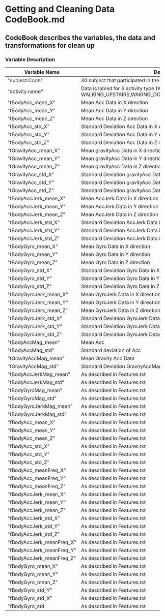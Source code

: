 Getting and Cleaning Data CodeBook.md
=====================================

CodeBook describes the variables, the data and transformations for clean up
---------------------------------------------------------------------------

### Variable Description 
Variable Name			    |		Description
----------------------------|--------------------------------------------------------------------------------------------------
"subject.Code"				|		30 subject that participated in the experiment 	
"activity.name"			|		Data is labled for 6 activity type (WALKING, WALKING_UPSTAIRS,WAKING_DOWNSTAIRS,SITTING,STANDING,LAYING)
"tBodyAcc_mean_X"			|		Mean Acc Data in X direction 
"tBodyAcc_mean_Y"			|		Mean Acc Data in Y direction 
"tBodyAcc_mean_Z" 			|		Mean Acc Data in Z direction 
"tBodyAcc_std_X"			|		Standard Deviation  Acc Data in X direction 
"tBodyAcc_std_Y"			|		Standard Deviation  Acc Data in Y direction 
"tBodyAcc_std_Z"		 	|		Standard Deviation  Acc Data in Z direction 
"tGravityAcc_mean_X"    	|		Mean gravityAcc Data in X direction  
"tGravityAcc_mean_Y"    	|		Mean gravityAcc Data in Y direction 
"tGravityAcc_mean_Z"    	|		Mean gravityAcc Data in Z direction 
"tGravityAcc_std_X"     	|	    Standard Deviation  gravityAcc Data in X direction 
"tGravityAcc_std_Y"     	|		Standard Deviation  gravityAcc Data in Y direction 
"tGravityAcc_std_Z"     	|		Standard Deviation  gravityAcc Data in Z direction 
"tBodyAccJerk_mean_X"		|		Mean AccJerk Data in X direction 
"tBodyAccJerk_mean_Y"   	|		Mean AccJerk Data in Y direction 
"tBodyAccJerk_mean_Z"   	|		Mean AccJerk Data in Z direction 
"tBodyAccJerk_std_X"    	|		Standard Deviation  AccJerk Data in X direction 
"tBodyAccJerk_std_Y"    	|		Standard Deviation  AccJerk Data in Y direction 
"tBodyAccJerk_std_Z"    	|		Standard Deviation  AccJerk Data in Z direction 
"tBodyGyro_mean_X"      	|		Mean Gyro Data in X direction  
"tBodyGyro_mean_Y"      	|		Mean Gyro Data in Y direction 
"tBodyGyro_mean_Z"      	|		Mean Gyro Data in Z direction 
"tBodyGyro_std_X"       	|		Standard Deviation  Gyro Data in X direction 
"tBodyGyro_std_Y"       	|		Standard Deviation  Gyro Data in Y direction 
"tBodyGyro_std_Z"       	|		Standard Deviation  Gyro Data in Z direction 
"tBodyGyroJerk_mean_X"		|		Mean GyroJerk Data in X direction 
"tBodyGyroJerk_mean_Y"  	|		Mean GyroJerk Data in Y direction 
"tBodyGyroJerk_mean_Z"  	|		Mean GyroJerk Data in Z direction 
"tBodyGyroJerk_std_X"   	|		Standard Deviation  GyroJerk Data in X direction 
"tBodyGyroJerk_std_Y"   	|		Standard Deviation  GyroJerk Data in Y direction 
"tBodyGyroJerk_std_Z"   	|		Standard Deviation  GyroJerk Data in Z direction 
"tBodyAccMag_mean"      	|		Mean Acc
"tBodyAccMag_std"       	|		Standard deviation of Acc 
"tGravityAccMag_mean"   	|		Mean Gravity Acc Data 
"tGravityAccMag_std"    	|		Standard Deviation  GravityAccMag Data 
"tBodyAccJerkMag_mean"  	|		As described in Features.txt
"tBodyAccJerkMag_std"   	|	    As described in Features.txt
"tBodyGyroMag_mean"        |       As described in Features.txt
"tBodyGyroMag_std"         |       As described in Features.txt
"tBodyGyroJerkMag_mean"    |       As described in Features.txt
"tBodyGyroJerkMag_std"     |       As described in Features.txt
"fBodyAcc_mean_X"          |       As described in Features.txt
"fBodyAcc_mean_Y"          |       As described in Features.txt
"fBodyAcc_mean_Z"          |       As described in Features.txt
"fBodyAcc_std_X"           |       As described in Features.txt
"fBodyAcc_std_Y"           |       As described in Features.txt
"fBodyAcc_std_Z"           |       As described in Features.txt
"fBodyAcc_meanFreq_X"      |       As described in Features.txt
"fBodyAcc_meanFreq_Y"      |       As described in Features.txt
"fBodyAcc_meanFreq_Z"      |       As described in Features.txt
"fBodyAccJerk_mean_X"      |       As described in Features.txt
"fBodyAccJerk_mean_Y"      |       As described in Features.txt
"fBodyAccJerk_mean_Z"      |       As described in Features.txt
"fBodyAccJerk_std_X"       |       As described in Features.txt
"fBodyAccJerk_std_Y"       |       As described in Features.txt
"fBodyAccJerk_std_Z"       |       As described in Features.txt
"fBodyAccJerk_meanFreq_X"	|       As described in Features.txt
"fBodyAccJerk_meanFreq_Y"  |       As described in Features.txt
"fBodyAccJerk_meanFreq_Z"  |       As described in Features.txt
"fBodyGyro_mean_X"         |       As described in Features.txt
"fBodyGyro_mean_Y"         |       As described in Features.txt
"fBodyGyro_mean_Z"         |       As described in Features.txt
"fBodyGyro_std_Y"          |       As described in Features.txt
"fBodyGyro_std_X"          |       As described in Features.txt
"fBodyGyro_std             |       As described in Features.txt 

